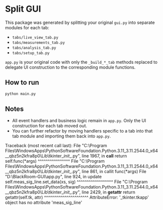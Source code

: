 # Split GUI

This package was generated by splitting your original `gui.py` into separate modules for each tab:
- `tabs/live_view_tab.py`
- `tabs/measurements_tab.py`
- `tabs/analysis_tab.py`
- `tabs/setup_tab.py`

`app.py` is your original code with only the `_build_*_tab` methods replaced to delegate
UI construction to the corresponding module functions.

## How to run

```bash
python main.py
```

## Notes

- All event handlers and business logic remain in `app.py`. Only the UI construction for each tab moved out.
- You can further refactor by moving handlers specific to a tab into that tab module and importing them back into `app.py`.


Traceback (most recent call last):
  File "C:\Program Files\WindowsApps\PythonSoftwareFoundation.Python.3.11_3.11.2544.0_x64__qbz5n2kfra8p0\Lib\tkinter\__init__.py", line 1967, in __call__
    return self.func(*args)
           ^^^^^^^^^^^^^^^^
  File "C:\Program Files\WindowsApps\PythonSoftwareFoundation.Python.3.11_3.11.2544.0_x64__qbz5n2kfra8p0\Lib\tkinter\__init__.py", line 861, in callit
    func(*args)
  File "D:\BlackRoom-GUI\app.py", line 924, in update
    self.meas_sig_line.set_data(xs, sig)
    ^^^^^^^^^^^^^^^^^^
  File "C:\Program Files\WindowsApps\PythonSoftwareFoundation.Python.3.11_3.11.2544.0_x64__qbz5n2kfra8p0\Lib\tkinter\__init__.py", line 2429, in __getattr__
    return getattr(self.tk, attr)
           ^^^^^^^^^^^^^^^^^^^^^^
AttributeError: '_tkinter.tkapp' object has no attribute 'meas_sig_line'